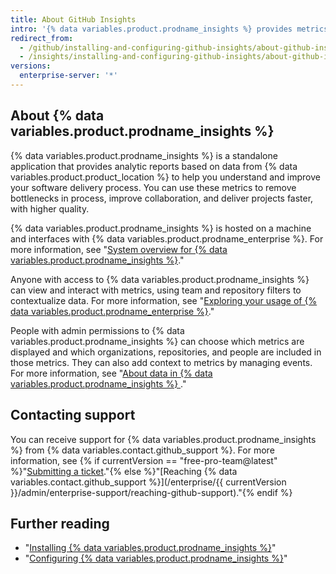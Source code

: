```yaml
---
title: About GitHub Insights
intro: '{% data variables.product.prodname_insights %} provides metrics and analytical reports to help engineering teams understand and improve their software delivery process.'
redirect_from:
  - /github/installing-and-configuring-github-insights/about-github-insights
  - /insights/installing-and-configuring-github-insights/about-github-insights
versions:
  enterprise-server: '*'
---
```

## About {% data variables.product.prodname_insights %}

{% data variables.product.prodname_insights %} is a standalone application that provides analytic reports based on data from {% data variables.product.product_location %} to help you understand and improve your software delivery process. You can use these metrics to remove bottlenecks in process, improve collaboration, and deliver projects faster, with higher quality.

{% data variables.product.prodname_insights %} is hosted on a machine and interfaces with {% data variables.product.prodname_enterprise %}. For more information, see "[System overview for {% data variables.product.prodname_insights %}](/insights/installing-and-configuring-github-insights/system-overview-for-github-insights)."

Anyone with access to {% data variables.product.prodname_insights %} can view and interact with metrics, using team and repository filters to contextualize data. For more information, see "[Exploring your usage of {% data variables.product.prodname_enterprise %}](/insights/exploring-your-usage-of-github-enterprise)."

People with admin permissions to {% data variables.product.prodname_insights %} can choose which metrics are displayed and which organizations, repositories, and people are included in those metrics. They can also add context to metrics by managing events. For more information, see "[About data in {% data variables.product.prodname_insights %} ](/insights/installing-and-configuring-github-insights/about-data-in-github-insights)."

## Contacting support

You can receive support for {% data variables.product.prodname_insights %} from {% data variables.contact.github_support %}. For more information, see {% if currentVersion == "free-pro-team@latest" %}"[Submitting a ticket](/github/working-with-github-support/submitting-a-ticket)."{% else %}"[Reaching {% data variables.contact.github_support %}](/enterprise/{{ currentVersion }}/admin/enterprise-support/reaching-github-support)."{% endif %}

## Further reading

- "[Installing {% data variables.product.prodname_insights %}](/insights/installing-and-configuring-github-insights/installing-github-insights)"
- "[Configuring {% data variables.product.prodname_insights %}](/insights/installing-and-configuring-github-insights/configuring-github-insights)"
